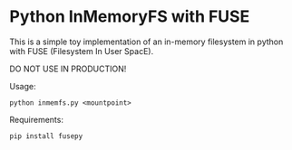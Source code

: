 Python InMemoryFS with FUSE
============================

This is a simple toy implementation of an in-memory filesystem in python with FUSE (Filesystem In User SpacE).

DO NOT USE IN PRODUCTION!

Usage: 

```
python inmemfs.py <mountpoint>
```

Requirements:

```
pip install fusepy
```